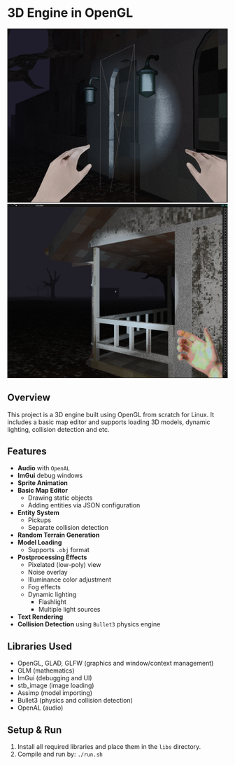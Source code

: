 # 3D Engine in OpenGL

![Screenshot 1](./media/screenshot.png)  
![Screenshot 2](./media/screenshot2.png)

## Overview

This project is a 3D engine built using OpenGL from scratch for Linux. It includes a basic map editor and supports loading 3D models, dynamic lighting, collision detection and etc.

## Features

- **Audio** with `OpenAL`
- **ImGui** debug windows
- **Sprite Animation**
- **Basic Map Editor**
  - Drawing static objects
  - Adding entities via JSON configuration
- **Entity System**
  - Pickups
  - Separate collision detection
- **Random Terrain Generation**
- **Model Loading**
  - Supports `.obj` format
- **Postprocessing Effects**
  - Pixelated (low-poly) view
  - Noise overlay
  - Illuminance color adjustment
  - Fog effects
  - Dynamic lighting
    - Flashlight
    - Multiple light sources
- **Text Rendering**
- **Collision Detection** using `Bullet3` physics engine

## Libraries Used

- OpenGL, GLAD, GLFW (graphics and window/context management)
- GLM (mathematics)
- ImGui (debugging and UI)
- stb_image (image loading)
- Assimp (model importing)
- Bullet3 (physics and collision detection)
- OpenAL (audio)

## Setup & Run

1. Install all required libraries and place them in the `libs` directory.
2. Compile and run by: `./run.sh`

